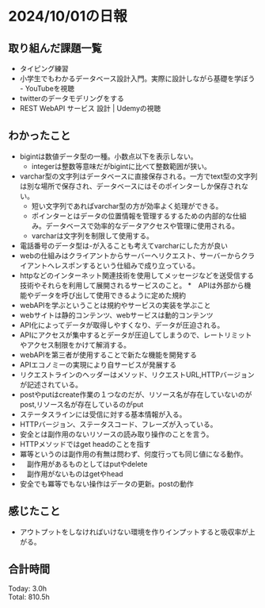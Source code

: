 # 2024/10/01の日報
## 取り組んだ課題一覧
* タイピング練習
* 小学生でもわかるデータベース設計入門。実際に設計しながら基礎を学ぼう - YouTubeを視聴
* twitterのデータモデリングをする
* REST WebAPI サービス 設計 | Udemyの視聴
## わかったこと
* bigintは数値データ型の一種。小数点以下を表示しない。
  *  integerは整数等意味だがbigintに比べて整数範囲が狭い。 
* varchar型の文字列はデータベースに直接保存される。一方でtext型の文字列は別な場所で保存され、データベースにはそのポインターしか保存されない。
  *  短い文字列であればvarchar型の方が効率よく処理ができる。
  *  ポインターとはデータの位置情報を管理するするための内部的な仕組み。データベースで効率的なデータアクセスや管理に使用される。
  *  varcharは文字列を制限して使用する。
*  電話番号のデータ型は-が入ることも考えてvarcharにした方が良い
*   webの仕組みはクライアントからサーバーへリクエスト、サーバーからクライアントへレスポンするという仕組みで成り立っている。
  *  httpなどのインターネット関連技術を使用してメッセージなどを送受信する技術やそれらを利用して展開されるサービスのこと。
*　APIは外部から機能やデータを呼び出して使用できるように定めた規約
*  webAPIを学ぶということは規約やサービスの実装を学ぶこと
*  webサイトは静的コンテンツ、webサービスは動的コンテンツ
*  API化によってデータが取得しやすくなり、データが圧迫される。
*  APIにアクセスが集中するとデータが圧迫してしまうので、レートリミットやアクセス制限をかけて解消する。
*  webAPIを第三者が使用することで新たな機能を開発する
*  APIエコノミーの実現により自サービスが発展する
*  リクエストラインのヘッダーはメソッド、リクエストURL,HTTPバージョンが記述されている。
*  postやputはcreate作業の１つなのだが、リソース名が存在していないのがpost,リソース名が存在しているのがput
*  ステータスラインには受信に対する基本情報が入る。
 *  HTTPバージョン、ステータスコード、フレーズが入っている。
*  安全とは副作用のないリソースの読み取り操作のことを言う。
 *  HTTPメソッドではget headのことを指す
*  冪等というのは副作用の有無は問わず、何度行っても同じ値になる動作。
 * 　副作用があるものとしてはputやdelete
 * 　副作用がないものはgetやhead
*  安全でも冪等でもない操作はデータの更新。postの動作 
## 感じたこと
*  アウトプットをしなければいけない環境を作りインプットすると吸収率が上がる。
## 合計時間  
Today: 3.0h<br>
Total: 810.5h
